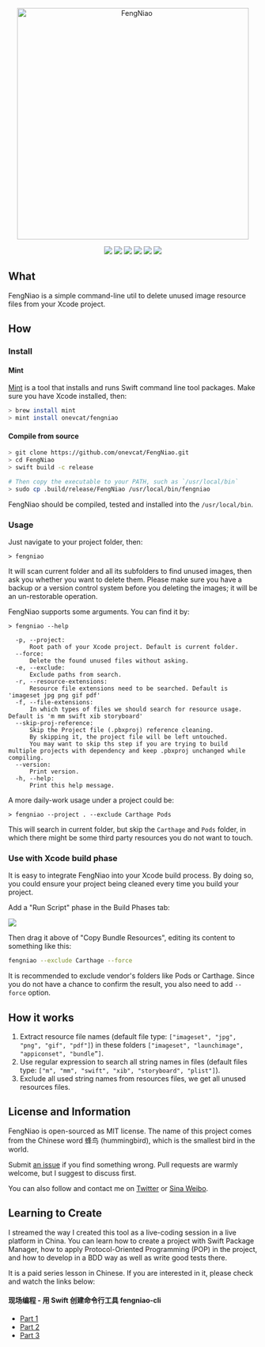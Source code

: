 <p align="center">
<img src="https://raw.githubusercontent.com/onevcat/FengNiao/assets/logo.png" alt="FengNiao" title="FengNiao" width="468"/>
</p>

<p align="center">
<a href="https://travis-ci.org/onevcat/FengNiao"><img src="https://img.shields.io/travis/onevcat/FengNiao/master.svg"></a>
<a href="https://swift.org/package-manager/"><img src="https://img.shields.io/badge/swift-4.0+-brightgreen.svg"/></a>
<a href="https://swift.org/package-manager/"><img src="https://img.shields.io/badge/SPM-ready-orange.svg"></a>
<a href="https://raw.githubusercontent.com/onevcat/Kingfisher/master/LICENSE"><img src="https://img.shields.io/cocoapods/l/Kingfisher.svg?style=flat"></a>
<a href="https://swift.org/package-manager/"><img src="https://img.shields.io/badge/platform-macos%20|%20Linux-blue.svg"/></a>
<a href="https://codecov.io/gh/onevcat/Hedwig"><img src="https://codecov.io/gh/onevcat/Hedwig/branch/master/graph/badge.svg"/></a>
</p>

## What

FengNiao is a simple command-line util to delete unused image resource files from your Xcode project.

## How

### Install

#### Mint

[Mint](https://github.com/yonaskolb/Mint) is a tool that installs and runs Swift command line tool packages. Make sure
you have Xcode installed, then:

```sh
> brew install mint
> mint install onevcat/fengniao
```

#### Compile from source

```bash
> git clone https://github.com/onevcat/FengNiao.git
> cd FengNiao
> swift build -c release

# Then copy the executable to your PATH, such as `/usr/local/bin`
> sudo cp .build/release/FengNiao /usr/local/bin/fengniao
```

FengNiao should be compiled, tested and installed into the `/usr/local/bin`.

### Usage

Just navigate to your project folder, then:

```shell
> fengniao
```

It will scan current folder and all its subfolders to find unused images, then ask you whether you want to delete them. Please make sure you have a backup or a version control system before you deleting the images; it will be an un-restorable operation.

FengNiao supports some arguments. You can find it by:

```shell
> fengniao --help

  -p, --project:
      Root path of your Xcode project. Default is current folder.
  --force:
      Delete the found unused files without asking.
  -e, --exclude:
      Exclude paths from search.
  -r, --resource-extensions:
      Resource file extensions need to be searched. Default is 'imageset jpg png gif pdf'
  -f, --file-extensions:
      In which types of files we should search for resource usage. Default is 'm mm swift xib storyboard'
  --skip-proj-reference:
      Skip the Project file (.pbxproj) reference cleaning.
      By skipping it, the project file will be left untouched. 
      You may want to skip ths step if you are trying to build multiple projects with dependency and keep .pbxproj unchanged while compiling.
  --version:
      Print version.
  -h, --help:
      Print this help message.
```

A more daily-work usage under a project could be:

```shell
> fengniao --project . --exclude Carthage Pods
```

This will search in current folder, but skip the `Carthage` and `Pods` folder, in which there might be some third party resources you do not want to touch.

### Use with Xcode build phase

It is easy to integrate FengNiao into your Xcode build process. By doing so, you could ensure your project being cleaned every time you build your project. 

Add a "Run Script" phase in the Build Phases tab:

![](http://i.imgur.com/Un8oYx7.png)

Then drag it above of "Copy Bundle Resources", editing its content to something like this:

```bash
fengniao --exclude Carthage --force
```

It is recommended to exclude vendor's folders like Pods or Carthage. Since you do not have a chance to confirm the result, you also need to add `--force` option.

## How it works

1. Extract resource file names (default file type: `["imageset", "jpg", "png", "gif", "pdf"]`) in these folders `["imageset", "launchimage", "appiconset", "bundle”]`.
2. Use regular expression to search all string names in files (default files type: `["m", "mm", "swift", "xib", "storyboard", "plist"]`).
3. Exclude all used string names from resources files, we get all unused resources files.

## License and Information

FengNiao is open-sourced as MIT license. The name of this project comes from the Chinese word 蜂鸟 (hummingbird), which is the smallest bird in the world.

Submit [an issue](https://github.com/onevcat/FengNiao/issues/new) if you find something wrong. Pull requests are warmly welcome, but I suggest to discuss first.

You can also follow and contact me on [Twitter](http://twitter.com/onevcat) or [Sina Weibo](http://weibo.com/onevcat).

## Learning to Create

I streamed the way I created this tool as a live-coding session in a live platform in China. You can learn how to create a project with Swift Package Manager, how to apply Protocol-Oriented Programming (POP) in the project, and how to develop in a BDD way as well as write good tests there. 

It is a paid series lesson in Chinese. If you are interested in it, please check and watch the links below:

#### 现场编程 - 用 Swift 创建命令行工具 fengniao-cli

- [Part 1](http://m.quzhiboapp.com/?liveId=391&fromUserId=12049)
- [Part 2](http://m.quzhiboapp.com/?liveId=401&fromUserId=12049)
- [Part 3](http://m.quzhiboapp.com/?liveId=409&fromUserId=12049)


